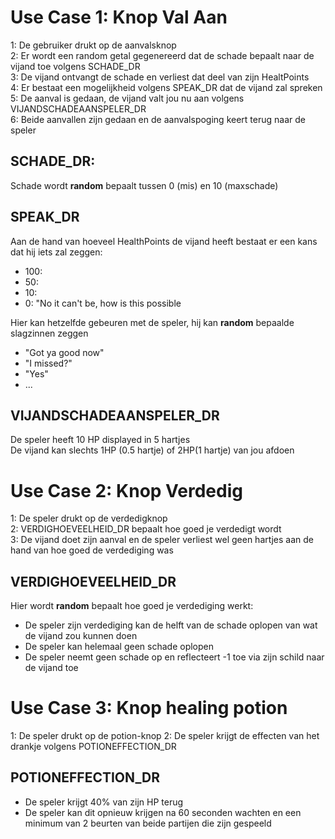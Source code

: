 # Use Case 1: Knop Val Aan

1: De gebruiker drukt op de aanvalsknop  
2: Er wordt een random getal gegenereerd dat de schade bepaalt naar de vijand toe volgens SCHADE_DR  
3: De vijand ontvangt de schade en verliest dat deel van zijn HealtPoints  
4: Er bestaat een mogelijkheid volgens SPEAK_DR dat de vijand zal spreken  
5: De aanval is gedaan, de vijand valt jou nu aan volgens VIJANDSCHADEAANSPELER_DR  
6: Beide aanvallen zijn gedaan en de aanvalspoging keert terug naar de speler

## SCHADE_DR:

Schade wordt **random** bepaalt tussen 0 (mis) en 10 (maxschade)

## SPEAK_DR

Aan de hand van hoeveel HealthPoints de vijand heeft bestaat er een kans dat hij iets zal zeggen:

- 100:
- 50:
- 10:
- 0: "No it can't be, how is this possible

Hier kan hetzelfde gebeuren met de speler, hij kan **random** bepaalde slagzinnen zeggen

- "Got ya good now"
- "I missed?"
- "Yes"
- ...

## VIJANDSCHADEAANSPELER_DR

De speler heeft 10 HP displayed in 5 hartjes  
De vijand kan slechts 1HP (0.5 hartje) of 2HP(1 hartje) van jou afdoen

# Use Case 2: Knop Verdedig

1: De speler drukt op de verdedigknop  
2: VERDIGHOEVEELHEID_DR bepaalt hoe goed je verdedigt wordt  
3: De vijand doet zijn aanval en de speler verliest wel geen hartjes aan de hand van hoe goed de verdediging was

## VERDIGHOEVEELHEID_DR

Hier wordt **random** bepaalt hoe goed je verdediging werkt:

- De speler zijn verdediging kan de helft van de schade oplopen van wat de vijand zou kunnen doen
- De speler kan helemaal geen schade oplopen
- De speler neemt geen schade op en reflecteert -1 toe via zijn schild naar de vijand toe

# Use Case 3: Knop healing potion

1: De speler drukt op de potion-knop
2: De speler krijgt de effecten van het drankje volgens POTIONEFFECTION_DR

## POTIONEFFECTION_DR

- De speler krijgt 40% van zijn HP terug
- De speler kan dit opnieuw krijgen na 60 seconden wachten en een minimum van 2 beurten van beide partijen die zijn gespeeld
